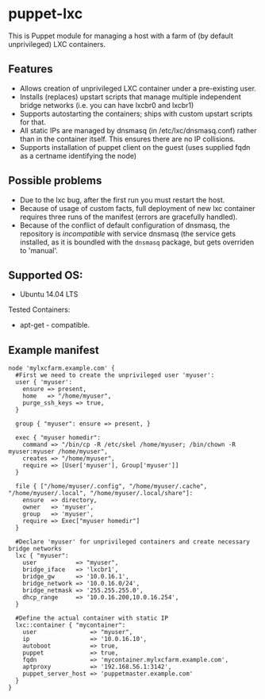 puppet-lxc
==========

This is Puppet module for managing a host with a farm of (by default unprivileged) LXC containers.

## Features
* Allows creation of unprivileged LXC container under a pre-existing user.
* Installs (replaces) upstart scripts that manage multiple independent bridge networks (i.e. you can have lxcbr0  and lxcbr1)
* Supports autostarting the containers; ships with custom upstart scripts for that.
* All static IPs are managed by dnsmasq (in /etc/lxc/dnsmasq.conf) rather than in the container itself. This ensures there are no IP collisions.
* Supports installation of puppet client on the guest (uses supplied fqdn as a certname identifying the node)

## Possible problems
* Due to the lxc bug, after the first run you must restart the host.
* Because of usage of custom facts, full deployment of new lxc container requires three runs of the manifest (errors are gracefully handled).
* Because of the conflict of default configuration of dnsmasq, the repository is *incompatible* with service dnsmasq (the service gets installed, as it is boundled with the `dnsmasq` package, but gets overriden to 'manual'.

## Supported OS:
* Ubuntu 14.04 LTS

Tested Containers:
* apt-get - compatible. 

## Example manifest
    node 'mylxcfarm.example.com' {
      #First we need to create the unprivileged user 'myuser':
      user { 'myuser':
        ensure => present,
        home   => "/home/myuser",
        purge_ssh_keys => true,
      }
    
      group { "myuser": ensure => present, }
    
      exec { "myuser homedir":
        command => "/bin/cp -R /etc/skel /home/myuser; /bin/chown -R myuser:myuser /home/myuser",
        creates => "/home/myuser",
        require => [User['myuser'], Group['myuser']]
      }
    
      file { ["/home/myuser/.config", "/home/myuser/.cache", "/home/myuser/.local", "/home/myuser/.local/share"]:
        ensure  => directory,
        owner   => 'myuser',
        group   => 'myuser',
        require => Exec["myuser homedir"]
      }
    
      #Declare 'myuser' for unprivileged containers and create necessary bridge networks
      lxc { "myuser":
        user           => "myuser",
        bridge_iface   => 'lxcbr1',
        bridge_gw      => '10.0.16.1',
        bridge_network => '10.0.16.0/24',
        bridge_netmask => '255.255.255.0',
        dhcp_range     => '10.0.16.200,10.0.16.254',
      }
    
      #Define the actual container with static IP
      lxc::container { "mycontainer":
        user               => "myuser",
        ip                 => '10.0.16.10',
        autoboot           => true,
        puppet             => true,
        fqdn               => 'mycontainer.mylxcfarm.example.com',
        aptproxy           => '192.168.56.1:3142',
        puppet_server_host => 'puppetmaster.example.com'
      }
    }
